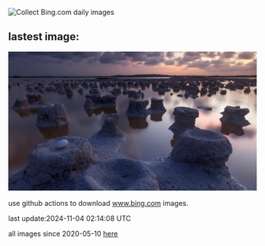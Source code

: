 ![Collect Bing.com daily images](https://github.com/counter2015/bing-daily-images/workflows/Collect%20Bing.com%20daily%20images/badge.svg)
## lastest image:
![](images/img.jpg)

use github actions to download www.bing.com images.

last update:2024-11-04 02:14:08 UTC

all images since 2020-05-10 [here](https://github.com/counter2015/bing-daily-images/tree/master/images) 
